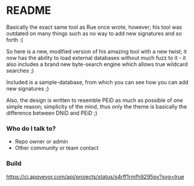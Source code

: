 # README #
Basically the exact same tool as Rue once wrote, however;
his tool was outdated on many things such as no way to add
new signatures and so forth :(

So here is a new, modified version of his amazing tool with
a new twist; it now has the ability to load external databases
without much fuzz to it - it also includes a brand new byte-search
engine which allows true wildcard searches ;)

Included is a sample-database, from which you can see how you
can add new signatures ;)

Also, the design is written to resemble PEiD as much as possible of
one simple reason; simplicity of the mind, thus only the theme is
basically the difference between DNiD and PEiD ;)

### Who do I talk to? ###

* Repo owner or admin
* Other community or team contact

### Build ###
https://ci.appveyor.com/api/projects/status/s4rff1rmfh9295pv?svg=true